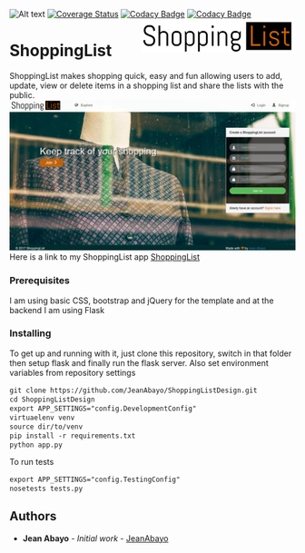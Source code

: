 ![Alt text](https://travis-ci.org/JeanAbayo/ShoppingListDesign.svg?branch=addingflask "TravisCI status")
[![Coverage Status](https://coveralls.io/repos/github/JeanAbayo/ShoppingListDesign/badge.svg?branch=addingflask)](https://coveralls.io/github/JeanAbayo/ShoppingListDesign?branch=addingflask)
[![Codacy Badge](https://api.codacy.com/project/badge/Grade/c1da0b83a0f345909e869693ddc60664)](https://www.codacy.com/app/JeanAbayo/ShoppingListDesign?utm_source=github.com&amp;utm_medium=referral&amp;utm_content=JeanAbayo/ShoppingListDesign/&amp;utm_campaign=Badge_Grade)
[![Codacy Badge](https://api.codacy.com/project/badge/Coverage/c1da0b83a0f345909e869693ddc60664)](https://www.codacy.com/app/JeanAbayo/ShoppingListDesign?utm_source=github.com&utm_medium=referral&utm_content=JeanAbayo/ShoppingListDesign/&utm_campaign=Badge_Coverage)
<a href="https://shoppinglistdesigns.herokuapp.com/">
    <img src="static/images/sl_logo.png" alt="ShoppingList logo" title="ShoppingList" align="right" height="60" />
</a>

ShoppingList
======================

ShoppingList makes shopping quick, easy and fun allowing users to add, update, view or delete items in a shopping list and share the lists with the public.
![My homepage screen](Designs/screenshot.png?raw=true "My homepage screen")
Here is a link to my ShoppingList app
<a href="https://shoppinglistdesigns.herokuapp.com/">ShoppingList</a>

### Prerequisites

I am using basic CSS, bootstrap and jQuery for the template and
at the backend I am using Flask

### Installing

To get up and running with it, just clone this repository, switch in that folder then setup flask and finally run the flask server.
Also set environment variables from repository settings

```
git clone https://github.com/JeanAbayo/ShoppingListDesign.git
cd ShoppingListDesign
export APP_SETTINGS="config.DevelopmentConfig"
virtuaelenv venv
source dir/to/venv
pip install -r requirements.txt
python app.py

```
To run tests
```
export APP_SETTINGS="config.TestingConfig"
nosetests tests.py

```

## Authors

* **Jean Abayo** - *Initial work* - [JeanAbayo](https://github.com/JeanAbayo)
